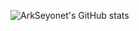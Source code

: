 ![ArkSeyonet's GitHub stats](https://github-readme-stats.vercel.app/api?username=ArkSeyonet&show=reviews,discussions_started,discussions_answered,prs_merged,prs_merged_percentage&show_icons=true&theme=synthwave)

